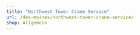 ```yaml
---
title: "Northwest Tower Crane Service"
url: /des-moines/northwest-tower-crane-service/
shop: Allgemein
---
```

